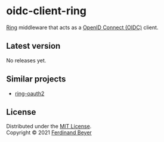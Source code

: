 # oidc-client-ring

[Ring][ring] middleware that acts as a [OpenID Connect (OIDC)][oidc] client.

## Latest version

No releases yet.

## Similar projects

* [ring-oauth2]

## License

Distributed under the [MIT License].  
Copyright &copy; 2021 [Ferdinand Beyer]

[clojars]: https://clojars.org/com.fbeyer/oidc-client-ring

[oidc]: https://openid.net/connect/
[ring]: https://github.com/ring-clojure/ring
[ring-oauth2]: https://github.com/weavejester/ring-oauth2

[Ferdinand Beyer]: https://fbeyer.com
[MIT License]: https://opensource.org/licenses/MIT

